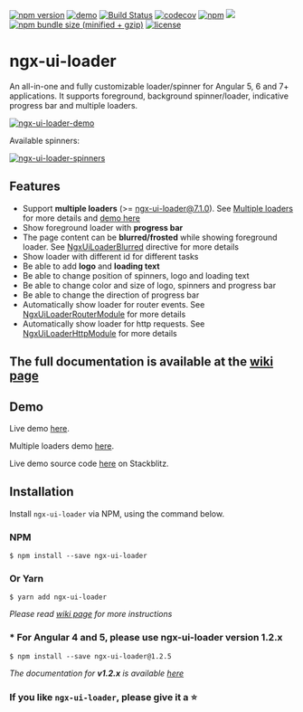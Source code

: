 [![npm version](https://badge.fury.io/js/ngx-ui-loader.svg)](https://badge.fury.io/js/ngx-ui-loader)
[![demo](https://img.shields.io/badge/demo-StackBlitz-blueviolet.svg)](https://stackblitz.com/edit/ngx-ui-loader)
[![Build Status](https://travis-ci.org/t-ho/ngx-ui-loader.svg?branch=master)](https://travis-ci.org/t-ho/ngx-ui-loader)
[![codecov](https://codecov.io/gh/t-ho/ngx-ui-loader/branch/master/graph/badge.svg)](https://codecov.io/gh/t-ho/ngx-ui-loader)
[![npm](https://img.shields.io/npm/dw/ngx-ui-loader.svg)](https://www.npmjs.com/package/ngx-ui-loader)
[![](https://data.jsdelivr.com/v1/package/npm/ngx-ui-loader/badge?style=rounded)](https://www.jsdelivr.com/package/npm/ngx-ui-loader)
[![npm bundle size (minified + gzip)](https://img.shields.io/bundlephobia/minzip/ngx-ui-loader.svg)](https://bundlephobia.com/result?p=ngx-ui-loader)
[![license](https://img.shields.io/npm/l/ngx-ui-loader.svg)](https://github.com/t-ho/ngx-ui-loader/wiki/License)

# ngx-ui-loader

An all-in-one and fully customizable loader/spinner for Angular 5, 6 and 7+ applications. It supports foreground, background spinner/loader, indicative progress bar and multiple loaders.

[![ngx-ui-loader-demo](https://raw.githubusercontent.com/t-ho/ngx-ui-loader/master/src/assets/multi-loaders.gif)](https://ngx-ui-loader.stackblitz.io/multiloader)

Available spinners:

[![ngx-ui-loader-spinners](https://raw.githubusercontent.com/t-ho/ngx-ui-loader/master/src/assets/available-spinners.gif)](https://ngx-ui-loader.stackblitz.io/spinners)

## Features
* Support **multiple loaders** (>= ngx-ui-loader@7.1.0). See [Multiple loaders](https://github.com/t-ho/ngx-ui-loader/wiki/Getting-started#24-multiple-loaders) for more details and [demo here](https://ngx-ui-loader.stackblitz.io/multiloader)
* Show foreground loader with **progress bar**
* The page content can be **blurred/frosted** while showing foreground loader. See [NgxUiLoaderBlurred](https://github.com/t-ho/ngx-ui-loader/wiki/NgxUiLoaderBlurred-directive) directive for more details
* Show loader with different id for different tasks
* Be able to add **logo** and **loading text**
* Be able to change position of spinners, logo and loading text
* Be able to change color and size of logo, spinners and progress bar
* Be able to change the direction of progress bar
* Automatically show loader for router events. See [NgxUiLoaderRouterModule](https://github.com/t-ho/ngx-ui-loader/wiki/Automatically-show-loader-for-router-events) for more details
* Automatically show loader for http requests. See [NgxUiLoaderHttpModule](https://github.com/t-ho/ngx-ui-loader/wiki/Automatically-show-loader-for-Http-requests) for more details

## The full documentation is available at the [wiki page](https://github.com/t-ho/ngx-ui-loader/wiki)

## Demo

Live demo [here](https://ngx-ui-loader.stackblitz.io).

Multiple loaders demo [here](https://ngx-ui-loader.stackblitz.io/multiloader).

Live demo source code [here](https://stackblitz.com/edit/ngx-ui-loader) on Stackblitz.

## Installation

Install `ngx-ui-loader` via NPM, using the command below.

### NPM

```shell
$ npm install --save ngx-ui-loader
```

### Or Yarn

```shell
$ yarn add ngx-ui-loader
```

*Please read [wiki page](https://github.com/t-ho/ngx-ui-loader/wiki) for more instructions*

### * For Angular 4 and 5, please use ngx-ui-loader version 1.2.x

```shell
$ npm install --save ngx-ui-loader@1.2.5
```

*The documentation for **v1.2.x** is available [here](https://github.com/t-ho/ngx-ui-loader/blob/v1.x.x/README.md)*

### If you like `ngx-ui-loader`, please give it a :star:
